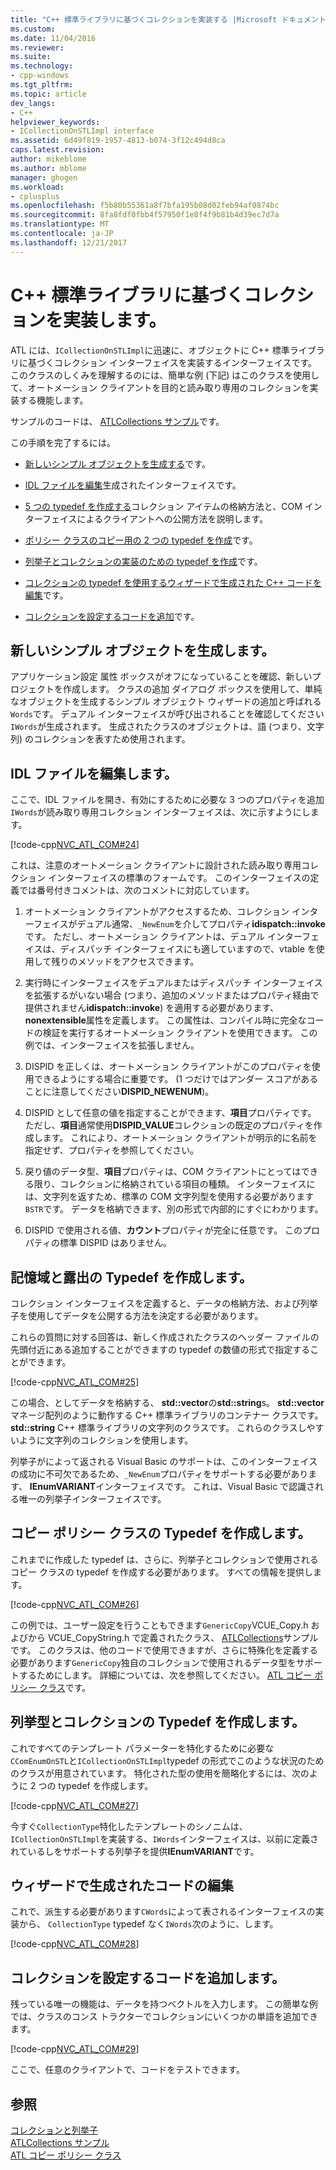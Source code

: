 ```yaml
---
title: "C++ 標準ライブラリに基づくコレクションを実装する |Microsoft ドキュメント"
ms.custom: 
ms.date: 11/04/2016
ms.reviewer: 
ms.suite: 
ms.technology:
- cpp-windows
ms.tgt_pltfrm: 
ms.topic: article
dev_langs:
- C++
helpviewer_keywords:
- ICollectionOnSTLImpl interface
ms.assetid: 6d49f819-1957-4813-b074-3f12c494d8ca
caps.latest.revision: 
author: mikeblome
ms.author: mblome
manager: ghogen
ms.workload:
- cplusplus
ms.openlocfilehash: f5b80b55361a8f7bfa195b08d02feb94af0874bc
ms.sourcegitcommit: 8fa8fdf0fbb4f57950f1e8f4f9b81b4d39ec7d7a
ms.translationtype: MT
ms.contentlocale: ja-JP
ms.lasthandoff: 12/21/2017
---
```

# <a name="implementing-a-c-standard-library-based-collection"></a>C++ 標準ライブラリに基づくコレクションを実装します。
ATL には、`ICollectionOnSTLImpl`に迅速に、オブジェクトに C++ 標準ライブラリに基づくコレクション インターフェイスを実装するインターフェイスです。 このクラスのしくみを理解するのには、簡単な例 (下記) はこのクラスを使用して、オートメーション クライアントを目的と読み取り専用のコレクションを実装する機能します。  
  
 サンプルのコードは、 [ATLCollections サンプル](../visual-cpp-samples.md)です。  
  
 この手順を完了するには。  
  
-   [新しいシンプル オブジェクトを生成する](#vccongenerating_an_object)です。  
  
-   [IDL ファイルを編集](#vcconedit_the_idl)生成されたインターフェイスです。  
  
-   [5 つの typedef を作成する](#vcconstorage_and_exposure_typedefs)コレクション アイテムの格納方法と、COM インターフェイスによるクライアントへの公開方法を説明します。  
  
-   [ポリシー クラスのコピー用の 2 つの typedef を作成](#vcconcopy_classes)です。  
  
-   [列挙子とコレクションの実装のための typedef を作成](#vcconenumeration_and_collection)です。  
  
-   [コレクションの typedef を使用するウィザードで生成された C++ コードを編集](#vcconedit_the_generated_code)です。  
  
-   [コレクションを設定するコードを追加](#vcconpopulate_the_collection)です。  
  
##  <a name="vccongenerating_an_object"></a>新しいシンプル オブジェクトを生成します。  
 アプリケーション設定 属性 ボックスがオフになっていることを確認、新しいプロジェクトを作成します。 クラスの追加 ダイアログ ボックスを使用して、単純なオブジェクトを生成するシンプル オブジェクト ウィザードの追加と呼ばれる`Words`です。 デュアル インターフェイスが呼び出されることを確認してください`IWords`が生成されます。 生成されたクラスのオブジェクトは、語 (つまり、文字列) のコレクションを表すため使用されます。  
  
##  <a name="vcconedit_the_idl"></a>IDL ファイルを編集します。  
 ここで、IDL ファイルを開き、有効にするために必要な 3 つのプロパティを追加`IWords`が読み取り専用コレクション インターフェイスは、次に示すようにします。  
  
 [!code-cpp[NVC_ATL_COM#24](../atl/codesnippet/cpp/implementing-an-stl-based-collection_1.idl)]  
  
 これは、注意のオートメーション クライアントに設計された読み取り専用コレクション インターフェイスの標準のフォームです。 このインターフェイスの定義では番号付きコメントは、次のコメントに対応しています。  
  
1.  オートメーション クライアントがアクセスするため、コレクション インターフェイスがデュアル通常、`_NewEnum`を介してプロパティ**idispatch::invoke**です。 ただし、オートメーション クライアントは、デュアル インターフェイスは、ディスパッチ インターフェイスにも適していますので、vtable を使用して残りのメソッドをアクセスできます。  
  
2.  実行時にインターフェイスをデュアルまたはディスパッチ インターフェイスを拡張するがいない場合 (つまり、追加のメソッドまたはプロパティ経由で提供されません**idispatch::invoke**) を適用する必要があります、 **nonextensible**属性を定義します。 この属性は、コンパイル時に完全なコードの検証を実行するオートメーション クライアントを使用できます。 この例では、インターフェイスを拡張しません。  
  
3.  DISPID を正しくは、オートメーション クライアントがこのプロパティを使用できるようにする場合に重要です。 (1 つだけではアンダー スコアがあることに注意してください**DISPID_NEWENUM**)。  
  
4.  DISPID として任意の値を指定することができます、**項目**プロパティです。 ただし、**項目**通常使用**DISPID_VALUE**コレクションの既定のプロパティを作成します。 これにより、オートメーション クライアントが明示的に名前を指定せず、プロパティを参照してください。  
  
5.  戻り値のデータ型、**項目**プロパティは、COM クライアントにとってはできる限り、コレクションに格納されている項目の種類。 インターフェイスには、文字列を返すため、標準の COM 文字列型を使用する必要があります`BSTR`です。 データを格納できます、別の形式で内部的にすぐにわかります。  
  
6.  DISPID で使用される値、**カウント**プロパティが完全に任意です。 このプロパティの標準 DISPID はありません。  
  
##  <a name="vcconstorage_and_exposure_typedefs"></a>記憶域と露出の Typedef を作成します。  
 コレクション インターフェイスを定義すると、データの格納方法、および列挙子を使用してデータを公開する方法を決定する必要があります。  
  
 これらの質問に対する回答は、新しく作成されたクラスのヘッダー ファイルの先頭付近にある追加することができますの typedef の数値の形式で指定することができます。  
  
 [!code-cpp[NVC_ATL_COM#25](../atl/codesnippet/cpp/implementing-an-stl-based-collection_2.h)]  
  
 この場合、としてデータを格納する、 **std::vector**の**std::string**s。 **std::vector**マネージ配列のように動作する C++ 標準ライブラリのコンテナー クラスです。 **std::string** C++ 標準ライブラリの文字列のクラスです。 これらのクラスしやすいように文字列のコレクションを使用します。  
  
 列挙子がによって返される Visual Basic のサポートは、このインターフェイスの成功に不可欠であるため、`_NewEnum`プロパティをサポートする必要があります、 **IEnumVARIANT**インターフェイスです。 これは、Visual Basic で認識される唯一の列挙子インターフェイスです。  
  
##  <a name="vcconcopy_classes"></a>コピー ポリシー クラスの Typedef を作成します。  
 これまでに作成した typedef は、さらに、列挙子とコレクションで使用されるコピー クラスの typedef を作成する必要があります。 すべての情報を提供します。  
  
 [!code-cpp[NVC_ATL_COM#26](../atl/codesnippet/cpp/implementing-an-stl-based-collection_3.h)]  
  
 この例では、ユーザー設定を行うこともできます`GenericCopy`VCUE_Copy.h およびから VCUE_CopyString.h で定義されたクラス、 [ATLCollections](../visual-cpp-samples.md)サンプルです。 このクラスは、他のコードで使用できますが、さらに特殊化を定義する必要があります`GenericCopy`独自のコレクションで使用されるデータ型をサポートするためにします。 詳細については、次を参照してください。 [ATL コピー ポリシー クラス](../atl/atl-copy-policy-classes.md)です。  
  
##  <a name="vcconenumeration_and_collection"></a>列挙型とコレクションの Typedef を作成します。  
 これですべてのテンプレート パラメーターを特化するために必要な`CComEnumOnSTL`と`ICollectionOnSTLImpl`typedef の形式でこのような状況のためのクラスが用意されています。 特化された型の使用を簡略化するには、次のように 2 つの typedef を作成します。  
  
 [!code-cpp[NVC_ATL_COM#27](../atl/codesnippet/cpp/implementing-an-stl-based-collection_4.h)]  
  
 今すぐ`CollectionType`特化したテンプレートのシノニムは、`ICollectionOnSTLImpl`を実装する、`IWords`インターフェイスは、以前に定義されているしをサポートする列挙子を提供**IEnumVARIANT**です。  
  
##  <a name="vcconedit_the_generated_code"></a>ウィザードで生成されたコードの編集  
 これで、派生する必要があります`CWords`によって表されるインターフェイスの実装から、 `CollectionType` typedef なく`IWords`次のように、します。  
  
 [!code-cpp[NVC_ATL_COM#28](../atl/codesnippet/cpp/implementing-an-stl-based-collection_5.h)]  
  
##  <a name="vcconpopulate_the_collection"></a>コレクションを設定するコードを追加します。  
 残っている唯一の機能は、データを持つベクトルを入力します。 この簡単な例では、クラスのコンス トラクターでコレクションにいくつかの単語を追加できます。  
  
 [!code-cpp[NVC_ATL_COM#29](../atl/codesnippet/cpp/implementing-an-stl-based-collection_6.h)]  
  
 ここで、任意のクライアントで、コードをテストできます。  
  
## <a name="see-also"></a>参照  
 [コレクションと列挙子](../atl/atl-collections-and-enumerators.md)   
 [ATLCollections サンプル](../visual-cpp-samples.md)   
 [ATL コピー ポリシー クラス](../atl/atl-copy-policy-classes.md)

